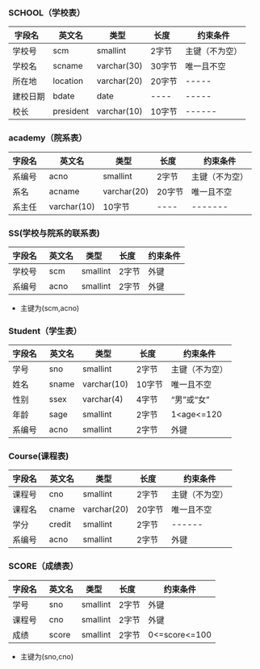 ### SCHOOL（学校表）
  |字段名  | 英文名 | 类型  | 长度  | 约束条件 
  |------ |-------|------|-------|-------
  | 学校号 | scm | smallint | 2字节 |主键（不为空）
  |学校名|scname|varchar(30)|30字节| 唯一且不空
  |所在地|location|varchar(20)|20字节|-----
  |建校日期|bdate|date|----|-----
  |校长|president|varchar(10)|10字节|------
  
### academy（院系表）
  |字段名  | 英文名 | 类型  | 长度  | 约束条件 
  |------ |-------|------|-------|-------
  |系编号|acno|smallint|2字节|主键（不为空）
  |系名|acname|varchar(20)|20字节|唯一且不空
  |系主任|varchar(10)|10字节|----|-------
  
  
### SS(学校与院系的联系表)
  |字段名  | 英文名 | 类型  | 长度  | 约束条件 
  |------ |-------|------|-------|-------
  | 学校号 | scm | smallint | 2字节 |外键
  |系编号|acno|smallint|2字节|外键
  * 主键为(scm,acno)

### Student（学生表）
  |字段名  | 英文名 | 类型  | 长度  | 约束条件 
  |------ |-------|------|-------|-------
  |学号|sno|smallint|2字节|主键（不为空）
  |姓名|sname|varchar(10)|10字节|唯一且不空
  |性别|ssex|varchar(4)|4字节|“男”或“女”
  |年龄|sage|smallint|2字节|1<age<=120
  |系编号|acno|smallint|2字节|外键
  
### Course(课程表)
  |字段名  | 英文名 | 类型  | 长度  | 约束条件 
  |------ |-------|------|-------|-------
  |课程号|cno|smallint|2字节|主键（不为空）
  |课程名|cname|varchar(20)|20字节|唯一且不空
  |学分|credit|smallint|2字节|------
  |系编号|acno|smallint|2字节|外键
  
### SCORE（成绩表）
  |字段名  | 英文名 | 类型  | 长度  | 约束条件 
  |------ |-------|------|-------|-------
  |学号|sno|smallint|2字节|外键
  |课程号|cno|smallint|2字节|外键
  |成绩|score|smallint|2字节|0<=score<=100
  * 主键为(sno,cno)
  
  
  
  
  
  
  
  
  
